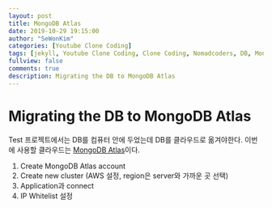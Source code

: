 ```yaml
---
layout: post
title: MongoDB Atlas
date: 2019-10-29 19:15:00
author: "SeWonKim"
categories: [Youtube Clone Coding]
tags: [jekyll, Youtube Clone Coding, Clone Coding, Nomadcoders, DB, MongoDB]
fullview: false
comments: true
description: Migrating the DB to MongoDB Atlas
---
```


# Migrating the DB to MongoDB Atlas

Test 프로젝트에서는 DB를 컴퓨터 안에 두었는데 DB를 클라우드로 옮겨야한다. 
이번에 사용할 클라우드는 [MongoDB Atlas](https://www.mongodb.com/cloud/atlas)이다.

1. Create MongoDB Atlas account
2. Create new cluster (AWS 설정, region은 server와 가까운 곳 선택)
3. Application과 connect
4. IP Whitelist 설정
